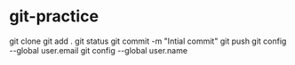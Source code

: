 # git-practice

git clone
git add .
git status
git commit -m "Intial commit"
git push
git config --global user.email
git config --global user.name